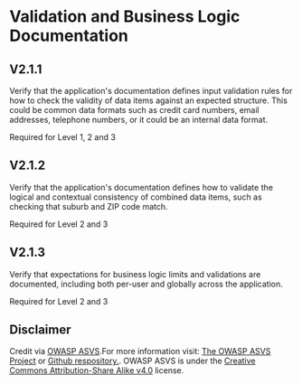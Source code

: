 # Validation and Business Logic Documentation
## V2.1.1
Verify that the application's documentation defines input validation rules for how to check the validity of data items against an expected structure. This could be common data formats such as credit card numbers, email addresses, telephone numbers, or it could be an internal data format.
Required for Level 1, 2 and 3
## V2.1.2
Verify that the application's documentation defines how to validate the logical and contextual consistency of combined data items, such as checking that suburb and ZIP code match.
Required for Level 2 and 3
## V2.1.3
Verify that expectations for business logic limits and validations are documented, including both per-user and globally across the application.
Required for Level 2 and 3
## Disclaimer
Credit via [OWASP ASVS](https://owasp.org/www-project-application-security-verification-standard/).For more information visit: [The OWASP ASVS Project](https://owasp.org/www-project-application-security-verification-standard/) or [Github respository.](https://github.com/OWASP/ASVS). OWASP ASVS is under the [Creative Commons Attribution-Share Alike v4.0](https://github.com/OWASP/ASVS/blob/v5.0.0/LICENSE.md) license.
